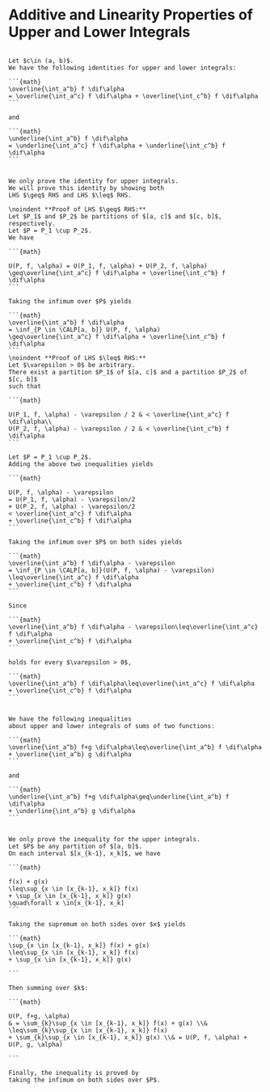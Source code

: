 # Additive and Linearity Properties of Upper and Lower Integrals

````{prf:proposition} 

Let $c\in (a, b)$.
We have the following identities for upper and lower integrals:

```{math}
\overline{\int_a^b} f \dif\alpha
= \overline{\int_a^c} f \dif\alpha + \overline{\int_c^b} f \dif\alpha
```

and

```{math}
\underline{\int_a^b} f \dif\alpha
= \underline{\int_a^c} f \dif\alpha + \underline{\int_c^b} f \dif\alpha
```

````

````{prf:proof}

We only prove the identity for upper integrals.
We will prove this identity by showing both
LHS $\geq$ RHS and LHS $\leq$ RHS.

\noindent **Proof of LHS $\geq$ RHS:** 
Let $P_1$ and $P_2$ be partitions of $[a, c]$ and $[c, b]$, respectively.
Let $P = P_1 \cup P_2$.
We have

```{math}

U(P, f, \alpha) = U(P_1, f, \alpha) + U(P_2, f, \alpha)
\geq\overline{\int_a^c} f \dif\alpha + \overline{\int_c^b} f \dif\alpha
```

Taking the infimum over $P$ yields

```{math}
\overline{\int_a^b} f \dif\alpha
= \inf_{P \in \CALP[a, b]} U(P, f, \alpha)
\geq\overline{\int_a^c} f \dif\alpha + \overline{\int_c^b} f \dif\alpha
```
\noindent **Proof of LHS $\leq$ RHS:** 
Let $\varepsilon > 0$ be arbitrary.
There exist a partition $P_1$ of $[a, c]$ and a partition $P_2$ of $[c, b]$
such that

```{math}

U(P_1, f, \alpha) - \varepsilon / 2 & < \overline{\int_a^c} f \dif\alpha\\
U(P_2, f, \alpha) - \varepsilon / 2 & < \overline{\int_c^b} f \dif\alpha
```

Let $P = P_1 \cup P_2$.
Adding the above two inequalities yields

```{math}

U(P, f, \alpha) - \varepsilon
= U(P_1, f, \alpha) - \varepsilon/2
+ U(P_2, f, \alpha) - \varepsilon/2
< \overline{\int_a^c} f \dif\alpha
+ \overline{\int_c^b} f \dif\alpha
```

Taking the infimum over $P$ on both sides yields

```{math}
\overline{\int_a^b} f \dif\alpha - \varepsilon
= \inf_{P \in \CALP[a, b]}(U(P, f, \alpha) - \varepsilon)
\leq\overline{\int_a^c} f \dif\alpha
+ \overline{\int_c^b} f \dif\alpha
```

Since

```{math}
\overline{\int_a^b} f \dif\alpha - \varepsilon\leq\overline{\int_a^c} f \dif\alpha
+ \overline{\int_c^b} f \dif\alpha
```

holds for every $\varepsilon > 0$,

```{math}
\overline{\int_a^b} f \dif\alpha\leq\overline{\int_a^c} f \dif\alpha
+ \overline{\int_c^b} f \dif\alpha
```

````

````{prf:proposition} 

We have the following inequalities
about upper and lower integrals of sums of two functions:

```{math}
\overline{\int_a^b} f+g \dif\alpha\leq\overline{\int_a^b} f \dif\alpha
+ \overline{\int_a^b} g \dif\alpha
```

and

```{math}
\underline{\int_a^b} f+g \dif\alpha\geq\underline{\int_a^b} f \dif\alpha
+ \underline{\int_a^b} g \dif\alpha
```

````

````{prf:proof}

We only prove the inequality for the upper integrals.
Let $P$ be any partition of $[a, b]$.
On each interval $[x_{k-1}, x_k]$, we have

```{math}

f(x) + g(x)
\leq\sup_{x \in [x_{k-1}, x_k]} f(x)
+ \sup_{x \in [x_{k-1}, x_k]} g(x)
\quad\forall x \in[x_{k-1}, x_k]
```

Taking the supremum on both sides over $x$ yields

```{math}
\sup_{x \in [x_{k-1}, x_k]} f(x) + g(x)
\leq\sup_{x \in [x_{k-1}, x_k]} f(x)
+ \sup_{x \in [x_{k-1}, x_k]} g(x)

```

Then summing over $k$:

```{math}

U(P, f+g, \alpha)
& = \sum_{k}\sup_{x \in [x_{k-1}, x_k]} f(x) + g(x) \\& \leq\sum_{k}\sup_{x \in [x_{k-1}, x_k]} f(x)
+ \sum_{k}\sup_{x \in [x_{k-1}, x_k]} g(x) \\& = U(P, f, \alpha) + U(P, g, \alpha)

```

Finally, the inequality is proved by
taking the infimum on both sides over $P$.

````